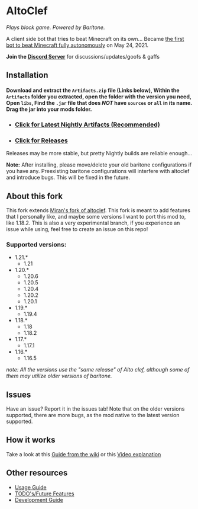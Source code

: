 # AltoClef
*Plays block game.*
*Powered by Baritone.*

A client side bot that tries to beat Minecraft on its own...
Became [the first bot to beat Minecraft fully autonomously](https://youtu.be/baAa6s8tahA) on May 24, 2021.

**Join the [Discord Server](https://discord.gg/JdFP4Kqdqc)** for discussions/updates/goofs & gaffs

## Installation
#### Download and extract the `Artifacts.zip` file (Links below), Within the `Artifacts` folder you extracted, open the folder with the version you need, Open `libs`, Find the `.jar` file that does *NOT* have `sources` or `all` in its name. Drag the jar into your mods folder.
- ### [Click for Latest Nightly Artifacts (Recommended)](https://nightly.link/allclients2/altocleftest2/workflows/gradle/main/Artifacts.zip)
- ### [Click for Releases](https://github.com/allclients2/altocleftest2/releases)
Releases may be more stable, but pretty Nightly builds are reliable enough...

**Note:** After installing, please move/delete your old baritone configurations if you have any. Preexisting baritone
configurations will interfere with altoclef and introduce bugs. This will be fixed in the future.


## About this fork
This fork extends [Miran's fork of altoclef](https://github.com/allclients2/altocleftest2). This fork is meant to add features that I personally like, and maybe some versions I want to port
this mod to, like 1.18.2. This is also a very experimental branch, if you experience an issue while using, feel free to create an issue on this repo!

### Supported versions:
- 1.21.*
  - 1.21
- 1.20.*
  - 1.20.6
  - 1.20.5
  - 1.20.4
  - 1.20.2
  - 1.20.1
- 1.19.*
  - 1.19.4
- 1.18.*
  - 1.18
  - 1.18.2
- 1.17.*
  - 1.17.1
- 1.16.*
  - 1.16.5

*note: All the versions use the "same release" of Alto clef, although some of them may utilize older versions of baritone.* 

## Issues
Have an issue? Report it in the issues tab! Note that on the older versions supported, there are more bugs, as the mod native to the latest version supported.

## How it works
Take a look at this [Guide from the wiki](https://github.com/allclients2/altocleftest2/wiki/1:-Documentation:-Big-Picture)
or this [Video explanation](https://youtu.be/q5OmcinQ2ck?t=387)

## Other resources
- [Usage Guide](usage.md)
- [TODO's/Future Features](TODO.md)
- [Development Guide](develop.md)

